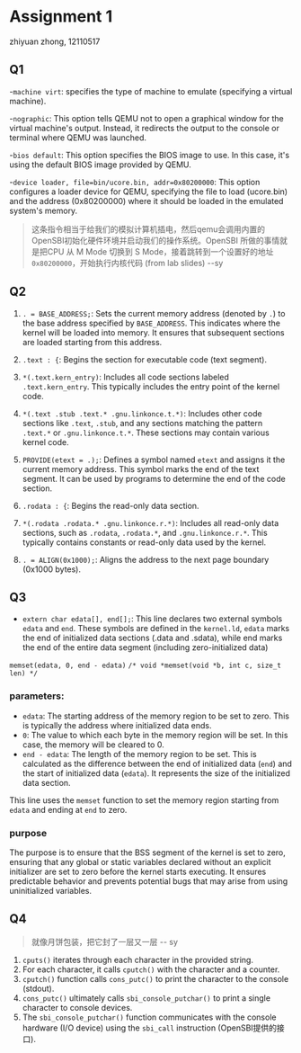 # Assignment 1

zhiyuan zhong, 12110517

## Q1

-`machine virt`: specifies the type of machine to emulate (specifying a virtual machine).

-`nographic`: This option tells QEMU not to open a graphical window for the virtual machine's output. Instead, it redirects the output to the console or terminal where QEMU was launched.

-`bios default`: This option specifies the BIOS image to use. In this case, it's using the default BIOS image provided by QEMU.

-`device loader, file=bin/ucore.bin, addr=0x80200000`: This option configures a loader device for QEMU, specifying the file to load (ucore.bin) and the address (0x80200000) where it should be loaded in the emulated system's memory.

> 这条指令相当于给我们的模拟计算机插电，然后qemu会调用内置的OpenSBI初始化硬件环境并启动我们的操作系统。OpenSBI 所做的事情就是把CPU 从 M Mode 切换到 S Mode，接着跳转到一个设置好的地址 `0x80200000`，开始执行内核代码 (from lab slides) --sy

## Q2

1. `. = BASE_ADDRESS;`: Sets the current memory address (denoted by `.`) to the base address specified by `BASE_ADDRESS`. This indicates where the kernel will be loaded into memory. It ensures that subsequent sections are loaded starting from this address.

2. `.text : {`: Begins the section for executable code (text segment).

3. `*(.text.kern_entry)`: Includes all code sections labeled `.text.kern_entry`. This typically includes the entry point of the kernel code.

4. `*(.text .stub .text.* .gnu.linkonce.t.*)`: Includes other code sections like `.text`, `.stub`, and any sections matching the pattern `.text.*` or `.gnu.linkonce.t.*`. These sections may contain various kernel code.

5. `PROVIDE(etext = .);`: Defines a symbol named `etext` and assigns it the current memory address. This symbol marks the end of the text segment. It can be used by programs to determine the end of the code section.

6. `.rodata : {`: Begins the read-only data section.

7. `*(.rodata .rodata.* .gnu.linkonce.r.*)`: Includes all read-only data sections, such as `.rodata`, `.rodata.*`, and `.gnu.linkonce.r.*`. This typically contains constants or read-only data used by the kernel.

8. `. = ALIGN(0x1000);`: Aligns the address to the next page boundary (0x1000 bytes).

## Q3

- `extern char edata[], end[];`: This line declares two external symbols `edata` and `end`. These symbols are defined in the `kernel.ld`, `edata` marks the end of initialized data sections (.data and .sdata), while end marks the end of the entire data segment (including zero-initialized data)

`memset(edata, 0, end - edata)` `/* void *memset(void *b, int c, size_t len) */`

### parameters: 

- `edata`: The starting address of the memory region to be set to zero. This is typically the address where initialized data ends.
- `0`: The value to which each byte in the memory region will be set. In this case, the memory will be cleared to 0.
- `end - edata`: The length of the memory region to be set. This is calculated as the difference between the end of initialized data (`end`) and the start of initialized data (`edata`). It represents the size of the initialized data section.

This line uses the `memset` function to set the memory region starting from `edata` and ending at `end` to zero.

### purpose

The purpose is to ensure that the BSS segment of the kernel is set to zero, ensuring that any global or static variables declared without an explicit initializer are set to zero before the kernel starts executing. 
It ensures predictable behavior and prevents potential bugs that may arise from using uninitialized variables.

## Q4

> 就像月饼包装，把它封了一层又一层 -- sy

1. `cputs()` iterates through each character in the provided string.
2. For each character, it calls `cputch()` with the character and a counter.
3. `cputch()` function calls `cons_putc()` to print the character to the console (stdout).
4. `cons_putc()` ultimately calls `sbi_console_putchar()` to print a single character to console devices.
5. The `sbi_console_putchar()` function communicates with the console hardware (I/O device) using the `sbi_call` instruction (OpenSBI提供的接口).
 

